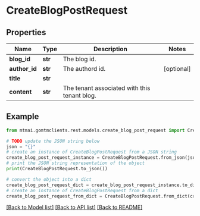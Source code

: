 # CreateBlogPostRequest


## Properties

Name | Type | Description | Notes
------------ | ------------- | ------------- | -------------
**blog_id** | **str** | The blog id. | 
**author_id** | **str** | The authord id. | [optional] 
**title** | **str** |  | 
**content** | **str** | The tenant associated with this tenant blog. | 

## Example

```python
from mtmai.gomtmclients.rest.models.create_blog_post_request import CreateBlogPostRequest

# TODO update the JSON string below
json = "{}"
# create an instance of CreateBlogPostRequest from a JSON string
create_blog_post_request_instance = CreateBlogPostRequest.from_json(json)
# print the JSON string representation of the object
print(CreateBlogPostRequest.to_json())

# convert the object into a dict
create_blog_post_request_dict = create_blog_post_request_instance.to_dict()
# create an instance of CreateBlogPostRequest from a dict
create_blog_post_request_from_dict = CreateBlogPostRequest.from_dict(create_blog_post_request_dict)
```
[[Back to Model list]](../README.md#documentation-for-models) [[Back to API list]](../README.md#documentation-for-api-endpoints) [[Back to README]](../README.md)


